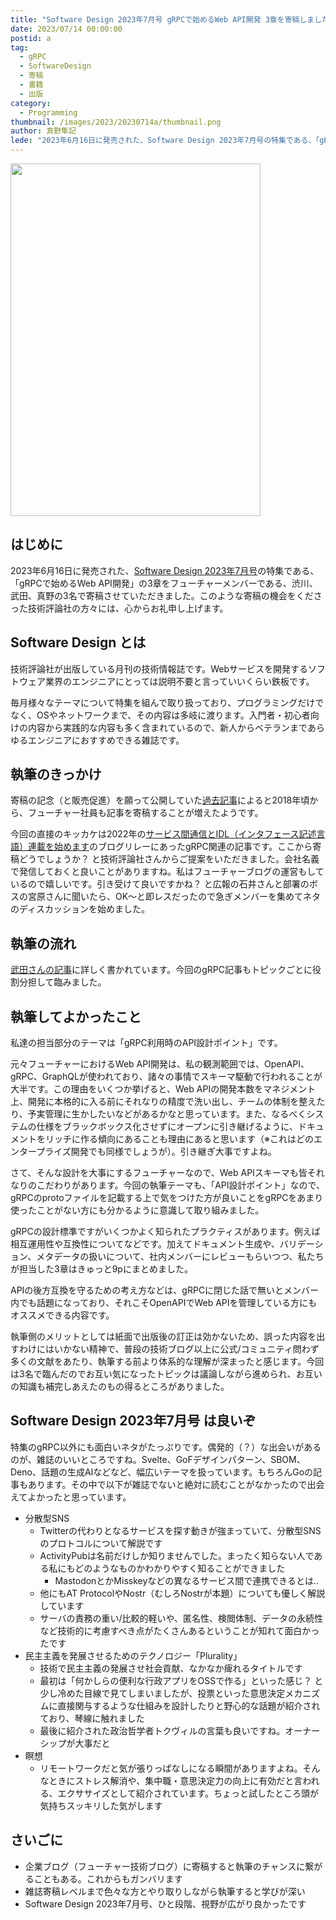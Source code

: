 ```yaml
---
title: "Software Design 2023年7月号 gRPCで始めるWeb API開発 3章を寄稿しました"
date: 2023/07/14 00:00:00
postid: a
tag:
  - gRPC
  - SoftwareDesign
  - 寄稿
  - 書籍
  - 出版
category:
  - Programming
thumbnail: /images/2023/20230714a/thumbnail.png
author: 真野隼記
lede: "2023年6月16日に発売された、Software Design 2023年7月号の特集である、「gRPCで始めるWeb API開発」の3章をフューチャーメンバーである、渋川、武田、真野の3名で寄稿させていただきました。"
---
```


<img src="/images/2023/20230714a/top.png" alt="" width="400" height="564" loading="lazy">

## はじめに

2023年6月16日に発売された、[Software Design 2023年7月号](https://gihyo.jp/magazine/SD/archive/2023/202307)の特集である、「gRPCで始めるWeb API開発」の3章をフューチャーメンバーである、渋川、武田、真野の3名で寄稿させていただきました。このような寄稿の機会をくださった技術評論社の方々には、心からお礼申し上げます。

## Software Design とは

技術評論社が出版している月刊の技術情報誌です。Webサービスを開発するソフトウェア業界のエンジニアにとっては説明不要と言っていいくらい鉄板です。

毎月様々なテーマについて特集を組んで取り扱っており、プログラミングだけでなく、OSやネットワークまで、その内容は多岐に渡ります。入門者・初心者向けの内容から実践的な内容も多く含まれているので、新人からベテランまであらゆるエンジニアにおすすめできる雑誌です。

## 執筆のきっかけ

寄稿の記念（と販売促進）を願って公開していた[過去記事](https://future-architect.github.io/tags/SoftwareDesign/)によると2018年頃から、フューチャー社員も記事を寄稿することが増えたようです。

今回の直接のキッカケは2022年の[サービス間通信とIDL（インタフェース記述言語）連載を始めます](https://future-architect.github.io/articles/20220622a/)のブログリレーにあったgRPC関連の記事です。ここから寄稿どうでしょうか？ と技術評論社さんからご提案をいただきました。会社名義で発信しておくと良いことがありますね。私はフューチャーブログの運営もしているので嬉しいです。引き受けて良いですかね？ と広報の石井さんと部署のボスの宮原さんに聞いたら、OK～と即レスだったので急ぎメンバーを集めてネタのディスカッションを始めました。

## 執筆の流れ

[武田さんの記事](https://future-architect.github.io/articles/20220721b/#%E5%9F%B7%E7%AD%86%E3%81%AE%E3%83%95%E3%83%AD%E3%83%BC)に詳しく書かれています。今回のgRPC記事もトピックごとに役割分担して臨みました。

## 執筆してよかったこと

私達の担当部分のテーマは「gRPC利用時のAPI設計ポイント」です。

元々フューチャーにおけるWeb API開発は、私の観測範囲では、OpenAPI、gRPC、GraphQLが使われており、諸々の事情でスキーマ駆動で行われることが大半です。この理由をいくつか挙げると、Web APIの開発本数をマネジメント上、開発に本格的に入る前にそれなりの精度で洗い出し、チームの体制を整えたり、予実管理に生かしたいなどがあるかなと思っています。また、なるべくシステムの仕様をブラックボックス化させずにオープンに引き継げるように、ドキュメントをリッチに作る傾向にあることも理由にあると思います（※これはどのエンタープライズ開発でも同様でしょうが）。引き継ぎ大事ですよね。

さて、そんな設計を大事にするフューチャーなので、Web APIスキーマも皆それなりのこだわりがあります。今回の執筆テーマも、「API設計ポイント」なので、gRPCのprotoファイルを記載する上で気をつけた方が良いことをgRPCをあまり使ったことがない方にも分かるように意識して取り組みました。

gRPCの設計標準ですがいくつかよく知られたプラクティスがあります。例えば相互運用性や互換性についてなどです。加えてドキュメント生成や、バリデーション、メタデータの扱いについて、社内メンバーにレビューもらいつつ、私たちが担当した3章はきゅっと9pにまとめました。

APIの後方互換を守るための考え方などは、gRPCに閉じた話で無いとメンバー内でも話題になっており、それこそOpenAPIでWeb APIを管理している方にもオススメできる内容です。

執筆側のメリットとしては紙面で出版後の訂正は効かないため、誤った内容を出すわけにはいかない精神で、普段の技術ブログ以上に公式/コミュニティ問わず多くの文献をあたり、執筆する前より体系的な理解が深まったと感じます。今回は3名で臨んだのでお互い気になったトピックは議論しながら進められ、お互いの知識も補完しあえたのもの得るところがありました。

## Software Design 2023年7月号 は良いぞ

特集のgRPC以外にも面白いネタがたっぷりです。偶発的（？）な出会いがあるのが、雑誌のいいところですね。Svelte、GoFデザインパターン、SBOM、Deno、話題の生成AIなどなど、幅広いテーマを扱っています。もちろんGoの記事もあります。その中で以下が雑誌でないと絶対に読むことがなかったので出会えてよかったと思っています。

* 分散型SNS
  * Twitterの代わりとなるサービスを探す動きが強まっていて、分散型SNSのプロトコルについて解説です
  * ActivityPubは名前だけしか知りませんでした。まったく知らない人である私にもどのようなものかわかりやすく知ることができました
    * MastodonとかMisskeyなどの異なるサービス間で連携できるとは..
  * 他にもAT ProtocolやNostr（むしろNostrが本題）についても優しく解説しています
  * サーバの責務の重い/比較的軽いや、匿名性、検閲体制、データの永続性など技術的に考慮すべき点がたくさんあるということが知れて面白かったです
* 民主主義を発展させるためのテクノロジー「Plurality」
  * 技術で民主主義の発展させ社会貢献、なかなか痺れるタイトルです
  * 最初は「何かしらの便利な行政アプリをOSSで作る」といった感じ？ と少し冷めた目線で見てしまいましたが、投票といった意思決定メカニズムに直接関与するような仕組みを設計したりと野心的な話題が紹介されており、琴線に触れました
  * 最後に紹介された政治哲学者トクヴィルの言葉も良いですね。オーナーシップが大事だと
* 瞑想
  * リモートワークだと気が張りっぱなしになる瞬間がありますよね。そんなときにストレス解消や、集中職・意思決定力の向上に有効だと言われる、エクササイズとして紹介されています。ちょっと試したところ頭が気持ちスッキリした気がします

## さいごに

* 企業ブログ（フューチャー技術ブログ）に寄稿すると執筆のチャンスに繋がることもある。これからもガンバリます
* 雑誌寄稿レベルまで色々な方とやり取りしながら執筆すると学びが深い
* Software Design 2023年7月号、ひと段階、視野が広がり良かったです
